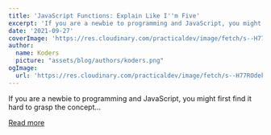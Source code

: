 ```yaml
---
title: 'JavaScript Functions: Explain Like I''m Five'
excerpt: 'If you are a newbie to programming and JavaScript, you might first find it hard to grasp the concept...'
date: '2021-09-27'
coverImage: 'https://res.cloudinary.com/practicaldev/image/fetch/s--H77ROdek--/c_imagga_scale,f_auto,fl_progressive,h_420,q_auto,w_1000/https://dev-to-uploads.s3.amazonaws.com/uploads/articles/y65wvto0r4st3uxd9bba.jpg'
author:
  name: Koders
  picture: "assets/blog/authors/koders.png"
ogImage:
  url: 'https://res.cloudinary.com/practicaldev/image/fetch/s--H77ROdek--/c_imagga_scale,f_auto,fl_progressive,h_420,q_auto,w_1000/https://dev-to-uploads.s3.amazonaws.com/uploads/articles/y65wvto0r4st3uxd9bba.jpg'
---
```


If you are a newbie to programming and JavaScript, you might first find it hard to grasp the concept...

[Read more](https://dev.to/sumusiriwardana/javascript-functions-explain-like-i-m-five-5009)
